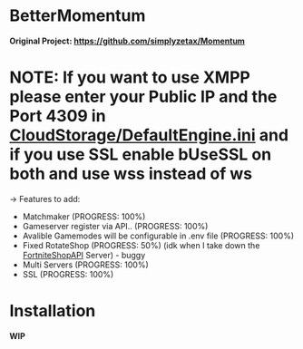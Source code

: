 # BetterMomentum

**Original Project: https://github.com/simplyzetax/Momentum**

# NOTE: If you want to use XMPP please enter your Public IP and the Port 4309 in [CloudStorage/DefaultEngine.ini](https://github.com/Project-BlackFN/BetterMomentum/CloudStorage/DefaultEngine.ini) and if you use SSL enable bUseSSL on both and use **wss** instead of **ws**

-> Features to add:

  - Matchmaker (PROGRESS: 100%)
  - Gameserver register via API.. (PROGRESS: 100%)
  - Avalible Gamemodes will be configurable in .env file (PROGRESS: 100%)
  - Fixed RotateShop (PROGRESS: 50%) (idk when I take down the [FortniteShopAPI](https://github.com/Project-BlackFN/FortniteShopAPI) Server) - buggy
  - Multi Servers (PROGRESS: 100%)
  - SSL (PROGRESS: 100%)


# Installation

**WIP**
